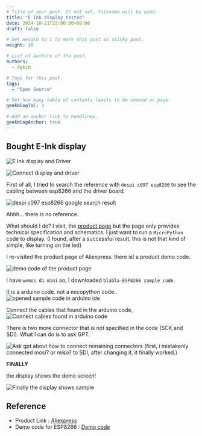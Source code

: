 ```yaml
---
# Title of your post. If not set, filename will be used.
title: "E Ink display tested"
date: 2024-10-21T22:00:00+09:00
draft: false

# Set weigth to 1 to mark this post as sticky post.
weight: 10

# List of authors of the post.
authors:
  - dgkim

# Tags for this post.
tags:
  - "Open Source"

# Set how many table of contents levels to be showed on page.
geekblogToC: 3

# Add an anchor link to headlines.
geekblogAnchor: true
---
```


## Bought E-Ink display

![E Ink display and Driver](/uploads/2024-10-e-ink/IMG_7098_resized.jpg)

![Connect display and driver](/uploads/2024-10-e-ink/IMG_7100_resized.jpg)

First of all, I tried to search the reference with `despi c097 esp8266` to see the cabling between esp8266 and the driver board.

![despi c097 esp8266 google search result](</uploads/2024-10-e-ink/Screenshot from 2024-10-21 20-58-14.png>)

Ahhh... there is no reference.

What should I do? I visit, the [product page](https://www.good-display.com/product/519.html) but the page only provides technical specification and schematics.
I just want to run a `MicroPython` code to display. (I found, after a successful result, this is not that kind of simple, like turning on the led)

I re-visited the product page of Aliexpress. there is! a product demo code.

![demo code of the product page](</uploads/2024-10-e-ink/Screenshot from 2024-10-21 21-27-13.png>)

I have `wemos d1 mini` so, I downloaded `blabla-ESP8266 sample code`.

It is a arduino code. not a micopython code..
![opened sample code in arduino ide](</uploads/2024-10-e-ink/Screenshot from 2024-10-21 21-31-31.png>)

Connect the cables that found in the arduino code,
![Connect cables found in arduino code](/uploads/2024-10-e-ink/IMG_7102_resized.jpg)

There is two more connector that is not specified in the code (SCK and SDI).
What I can do is to ask GPT.

![Ask gpt about how to connect remaining connectors](</uploads/2024-10-e-ink/Screenshot from 2024-10-21 21-40-57.png>)
(first, i mistakenly connected mosi? or miso? to SDI, after changing it, it finally worked.)

**FINALLY**

the display shows the demo screen!

![Finally the display shows sample](/uploads/2024-10-e-ink/IMG_7104_resized.jpg)

## Reference

- Product Link : [Aliexpress](https://www.aliexpress.com/item/1005006669884360.html?spm=a2g0o.order_list.order_list_main.11.712d18024MSoRs)
- Demo code for ESP8266 : [Demo code](https://www.good-display.com/comp/xcompanyFile/downloadNew.do?spm=a2g0o.detail.1000023.8.6b6cuRUDuRUDXQ&appId=24&fid=1937&id=1376)
